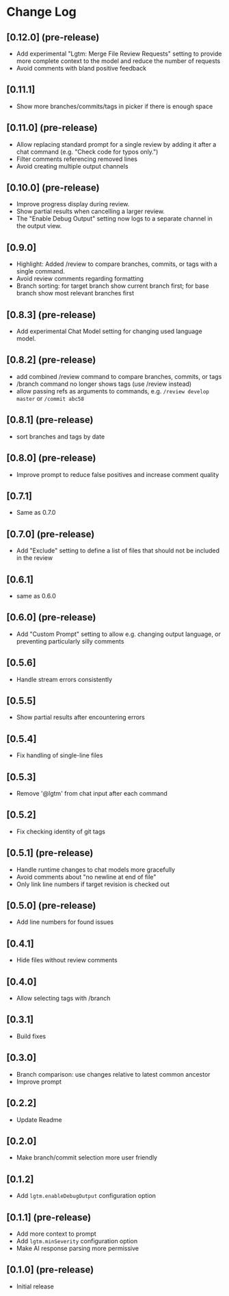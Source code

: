 # Change Log

## [0.12.0] (pre-release)
- Add experimental "Lgtm: Merge File Review Requests" setting to provide more complete context to the model and reduce the number of requests
- Avoid comments with bland positive feedback

## [0.11.1]
- Show more branches/commits/tags in picker if there is enough space

## [0.11.0] (pre-release)
- Allow replacing standard prompt for a single review by adding it after a chat command (e.g. "Check code for typos only.")
- Filter comments referencing removed lines
- Avoid creating multiple output channels

## [0.10.0] (pre-release)
- Improve progress display during review.
- Show partial results when cancelling a larger review.
- The "Enable Debug Output" setting now logs to a separate channel in the output view.

## [0.9.0]
- Highlight: Added /review to compare branches, commits, or tags with a single command.
- Avoid review comments regarding formatting
- Branch sorting: for target branch show current branch first; for base branch show most relevant branches first

## [0.8.3] (pre-release)
- Add experimental Chat Model setting for changing used language model.

## [0.8.2] (pre-release)
- add combined /review command to compare branches, commits, or tags
- /branch command no longer shows tags (use /review instead)
- allow passing refs as arguments to commands, e.g. `/review develop master` or `/commit abc58`

## [0.8.1] (pre-release)
- sort branches and tags by date

## [0.8.0] (pre-release)
- Improve prompt to reduce false positives and increase comment quality

## [0.7.1]
- Same as 0.7.0

## [0.7.0] (pre-release)
- Add "Exclude" setting to define a list of files that should not be included in the review

## [0.6.1]
- same as 0.6.0

## [0.6.0] (pre-release)
- Add "Custom Prompt" setting to allow e.g. changing output language, or preventing particularly silly comments

## [0.5.6]
- Handle stream errors consistently

## [0.5.5]
- Show partial results after encountering errors

## [0.5.4]
- Fix handling of single-line files

## [0.5.3]
- Remove '@lgtm' from chat input after each command

## [0.5.2]
- Fix checking identity of git tags

## [0.5.1] (pre-release)
- Handle runtime changes to chat models more gracefully
- Avoid comments about "no newline at end of file"
- Only link line numbers if target revision is checked out

## [0.5.0] (pre-release)
- Add line numbers for found issues

## [0.4.1]
- Hide files without review comments

## [0.4.0]
- Allow selecting tags with /branch

## [0.3.1]
- Build fixes

## [0.3.0]
- Branch comparison: use changes relative to latest common ancestor
- Improve prompt

## [0.2.2]
- Update Readme

## [0.2.0]
- Make branch/commit selection more user friendly

## [0.1.2]
- Add `lgtm.enableDebugOutput` configuration option

## [0.1.1] (pre-release)

- Add more context to prompt
- Add `lgtm.minSeverity` configuration option
- Make AI response parsing more permissive

## [0.1.0] (pre-release)

- Initial release
